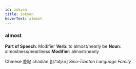```yaml
---
id: zokyen
title: zokyen
hoverText: almost
---
```


### almost

**Part of Speech**: Modifier
**Verb**: to almost/nearly be
**Noun**: almostness/nearliness
**Modifier**: almost/nearly

Chinese 差點 chàdiǎn [ʈʂʰatjɛn]
*Sino-Tibetan Language Family*